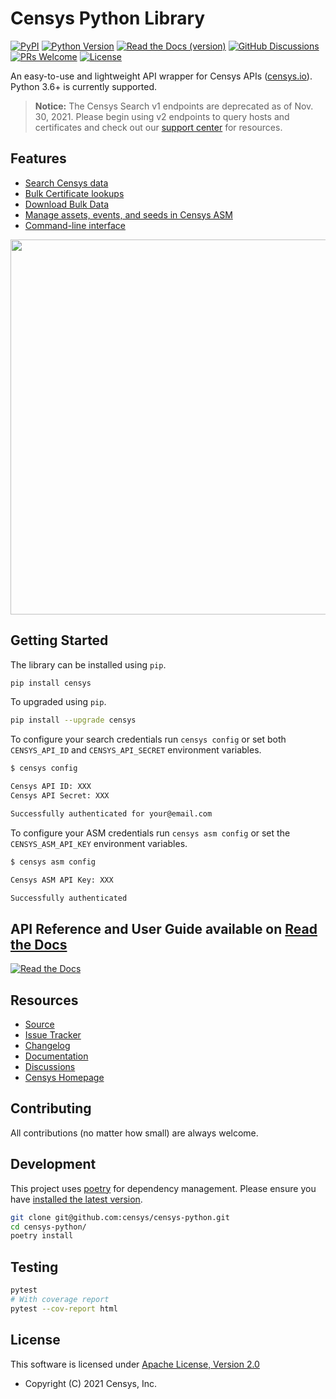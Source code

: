 # Censys Python Library

[![PyPI](https://img.shields.io/pypi/v/censys?color=orange&logo=pypi&logoColor=orange)](https://pypi.org/project/censys/)
[![Python Version](https://img.shields.io/badge/python-3.6%2B-blue?logo=python)](https://www.python.org/downloads/)
[![Read the Docs (version)](https://img.shields.io/readthedocs/censys-python/latest?logo=read%20the%20docs)](https://censys-python.readthedocs.io/en/stable/?badge=stable)
[![GitHub Discussions](https://img.shields.io/badge/GitHub-Discussions-brightgreen?logo=github)](https://github.com/censys/censys-python/discussions)
[![PRs Welcome](https://img.shields.io/badge/PRs-welcome-organge.svg?logo=git&logoColor=organge)](http://makeapullrequest.com)
[![License](https://img.shields.io/github/license/censys/censys-python?logo=apache)](https://github.com/censys/censys-python/blob/main/LICENSE)

An easy-to-use and lightweight API wrapper for Censys APIs ([censys.io](https://censys.io/)). Python 3.6+ is currently supported.

> **Notice:** The Censys Search v1 endpoints are deprecated as of Nov. 30, 2021. Please begin using v2 endpoints to query hosts and certificates and check out our [support center](https://support.censys.io/hc/en-us/sections/360013076551-Censys-Search-2-0) for resources.

## Features

- [Search Censys data](https://censys-python.readthedocs.io/en/stable/usage-v2.html)
- [Bulk Certificate lookups](https://censys-python.readthedocs.io/en/stable/usage-v1.html#bulk)
- [Download Bulk Data](https://censys-python.readthedocs.io/en/stable/usage-v1.html#data)
- [Manage assets, events, and seeds in Censys ASM](https://censys-python.readthedocs.io/en/stable/usage-asm.html)
- [Command-line interface](https://censys-python.readthedocs.io/en/stable/cli.html)

<a href="https://asciinema.org/a/418153" target="_blank"><img src="https://asciinema.org/a/418153.svg" width="600"/></a>

## Getting Started

The library can be installed using `pip`.

```bash
pip install censys
```

To upgraded using `pip`.

```bash
pip install --upgrade censys
```

To configure your search credentials run `censys config` or set both `CENSYS_API_ID` and `CENSYS_API_SECRET` environment variables.

```bash
$ censys config

Censys API ID: XXX
Censys API Secret: XXX

Successfully authenticated for your@email.com
```

To configure your ASM credentials run `censys asm config` or set the `CENSYS_ASM_API_KEY` environment variables.

```bash
$ censys asm config

Censys ASM API Key: XXX

Successfully authenticated
```

## API Reference and User Guide available on [Read the Docs](https://censys-python.readthedocs.io/)

[![Read the Docs](https://raw.githubusercontent.com/censys/censys-python/main/docs/_static/readthedocs.png)](https://censys-python.readthedocs.io/)

## Resources

- [Source](https://github.com/censys/censys-python)
- [Issue Tracker](https://github.com/censys/censys-python/issues)
- [Changelog](https://github.com/censys/censys-python/releases)
- [Documentation](https://censys-python.rtfd.io)
- [Discussions](https://github.com/censys/censys-python/discussions)
- [Censys Homepage](https://censys.io/)

## Contributing

All contributions (no matter how small) are always welcome.

## Development

This project uses [poetry](https://python-poetry.org/) for dependency management. Please ensure you have [installed the latest version](https://python-poetry.org/docs/#installation).

```bash
git clone git@github.com:censys/censys-python.git
cd censys-python/
poetry install
```

## Testing

```bash
pytest
# With coverage report
pytest --cov-report html
```

## License

This software is licensed under [Apache License, Version 2.0](http://www.apache.org/licenses/LICENSE-2.0)

- Copyright (C) 2021 Censys, Inc.
